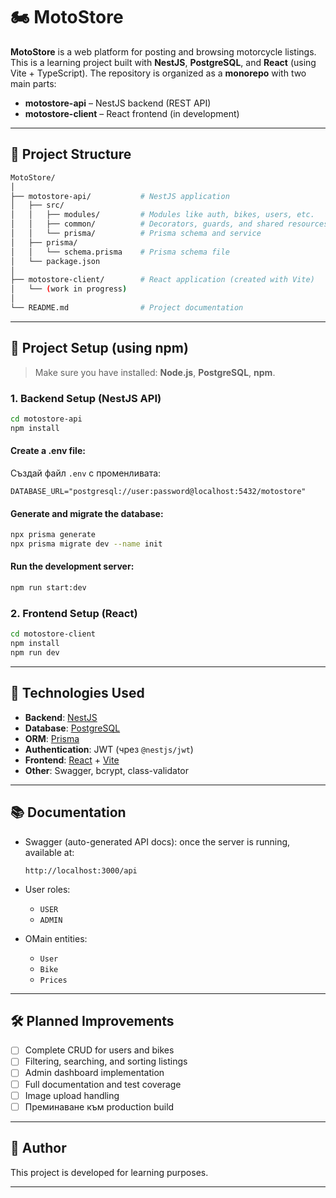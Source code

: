 # 🏍️ MotoStore

**MotoStore** is a web platform for posting and browsing motorcycle listings. This is a learning project built with **NestJS**, **PostgreSQL**, and **React** (using Vite + TypeScript). The repository is organized as a **monorepo** with two main parts:

- **motostore-api** – NestJS backend (REST API)
- **motostore-client** – React frontend (in development)

---

## 📁 Project Structure

```bash
MotoStore/
│
├── motostore-api/           # NestJS application
│   ├── src/
│   │   ├── modules/         # Modules like auth, bikes, users, etc.
│   │   ├── common/          # Decorators, guards, and shared resources
│   │   └── prisma/          # Prisma schema and service
│   ├── prisma/
│   │   └── schema.prisma    # Prisma schema file
│   └── package.json
│
├── motostore-client/        # React application (created with Vite)
│   └── (work in progress)
│
└── README.md                # Project documentation
```

---

## 🚀 Project Setup (using npm)

> Make sure you have installed: **Node.js**, **PostgreSQL**, **npm**.

### 1. Backend Setup (NestJS API)

```bash
cd motostore-api
npm install
```

#### Create a .env file:
Създай файл `.env` с променливата:

```env
DATABASE_URL="postgresql://user:password@localhost:5432/motostore"
```

#### Generate and migrate the database:

```bash
npx prisma generate
npx prisma migrate dev --name init
```

#### Run the development server:

```bash
npm run start:dev
```

### 2. Frontend Setup (React)

```bash
cd motostore-client
npm install
npm run dev
```

---

## 🧩 Technologies Used

- **Backend**: [NestJS](https://nestjs.com/)
- **Database**: [PostgreSQL](https://www.postgresql.org/)
- **ORM**: [Prisma](https://www.prisma.io/)
- **Authentication**: JWT (чрез `@nestjs/jwt`)
- **Frontend**: [React](https://reactjs.org/) + [Vite](https://vitejs.dev/)
- **Other**: Swagger, bcrypt, class-validator

---

## 📚 Documentation

- Swagger (auto-generated API docs): once the server is running, available at:
  ```
  http://localhost:3000/api
  ```

- User roles:
  - `USER`
  - `ADMIN`

- ОMain entities:
  - `User`
  - `Bike`
  - `Prices`

---

## 🛠 Planned Improvements

- [ ] Complete CRUD for users and bikes
- [ ] Filtering, searching, and sorting listings
- [ ] Admin dashboard implementation
- [ ] Full documentation and test coverage
- [ ] Image upload handling
- [ ] Преминаване към production build

---

## 🧾 Author

This project is developed for learning purposes.

---